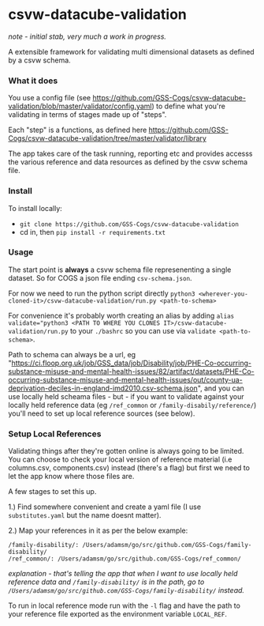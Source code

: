 # csvw-datacube-validation

_note - initial stab, very much a work in progress._

A extensible framework for validating multi dimensional datasets as defined by a csvw schema.

### What it does

You use a config file (see https://github.com/GSS-Cogs/csvw-datacube-validation/blob/master/validator/config.yaml) to define what you're validating in terms of stages made up of "steps".

Each "step" is a functions, as defined here https://github.com/GSS-Cogs/csvw-datacube-validation/tree/master/validator/library

The app takes care of the task running, reporting etc and provides accesss the various reference and data resources as defined by the csvw schema file.


### Install

To install locally:
-  `git clone https://github.com/GSS-Cogs/csvw-datacube-validation`
- cd in, then `pip install -r requirements.txt`


### Usage

The start point is **always** a csvw schema file represenenting a single dataset. So for COGS a json file ending `csv-schema.json`.

For now we need to run the python script directly
`python3 <wherever-you-cloned-it>/csvw-datacube-validation/run.py <path-to-schema>`

For convenience it's probably worth creating an alias by adding `alias validate="python3 <PATH TO WHERE YOU CLONES IT>/csvw-datacube-validation/run.py` to your `./bashrc` so you can use via `validate <path-to-schema>`.

Path to schema can always be a url, eg "https://ci.floop.org.uk/job/GSS_data/job/Disability/job/PHE-Co-occurring-substance-misuse-and-mental-health-issues/82/artifact/datasets/PHE-Co-occurring-substance-misuse-and-mental-health-issues/out/county-ua-deprivation-deciles-in-england-imd2010.csv-schema.json", and you can use locally held scheama files - but - if you want to validate against your locally held reference data (eg `/ref_common` or `/family-disabily/reference/`) you'll need to set up local reference sources (see below).


### Setup Local References

Validating things after they're gotten online is always going to be limited. You can choose to check your local version
of reference material (i.e columns.csv, components.csv) instead (there's a flag) but first we need to let the app know where those files are.

A few stages to set this up.

1.) Find somewhere convenient and create a yaml file (I use `substitutes.yaml` but the name doesnt matter).

2.) Map your references in it as per the below example:

```
/family-disability/: /Users/adamsm/go/src/github.com/GSS-Cogs/family-disability/
/ref_common/: /Users/adamsm/go/src/github.com/GSS-Cogs/ref_common/
```
*explanation - that's telling the app that when I want to use locally held reference data and
`/family-disability/` is in the path, go to `/Users/adamsm/go/src/github.com/GSS-Cogs/family-disability/` instead.*

To run in local reference mode run with the `-l` flag and have the path to your reference file exported as the environment variable `LOCAL_REF`.
